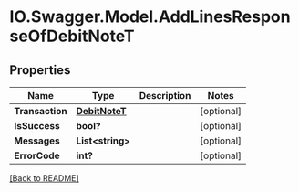 # IO.Swagger.Model.AddLinesResponseOfDebitNoteT
## Properties

Name | Type | Description | Notes
------------ | ------------- | ------------- | -------------
**Transaction** | [**DebitNoteT**](DebitNoteT.md) |  | [optional] 
**IsSuccess** | **bool?** |  | [optional] 
**Messages** | **List&lt;string&gt;** |  | [optional] 
**ErrorCode** | **int?** |  | [optional] 

 [[Back to README]](../README.md)

